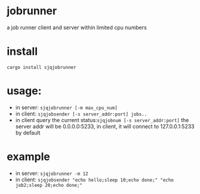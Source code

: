 # jobrunner
a job runner client and server within limited cpu numbers

# install
`cargo install sjqjobrunner`

# usage:
- in server: `sjqjobrunner [-m max_cpu_num]`
- in client: `sjqjobsender [-s server_addr:port] jobs..`
- in client query the current status:`sjqjobnum [-s server_addr:port]`
the server addr will be 0.0.0.0:5233, in client, it will connect to 127.0.0.1:5233 by default

# example
- in server: `sjqjobrunner -m 12`
- in client: `sjqjobsender "echo hello;sleep 10;echo done;" "echo job2;sleep 20;echo done;"`
